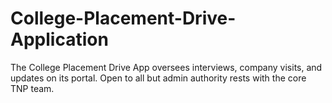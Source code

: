 # College-Placement-Drive-Application
The College Placement Drive App oversees interviews, company visits, and updates on its portal. Open to all but admin authority rests with the core TNP team.
